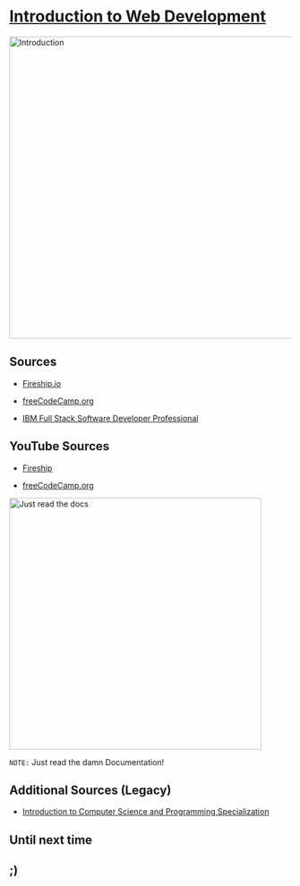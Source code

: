 # [Introduction to Web Development](https://github.com/skywalkerSam/introductionToWebDevelopment)

<!-- ![We do these things because...](./Resources/memes/weDoTheseThingsBecause_.jpg) -->
<img src="./Resources/memes/weDoTheseThingsBecause_.jpg" alt="Introduction" width=540>

## Sources

- [Fireship.io](https://fireship.io/)

- [freeCodeCamp.org](https://www.freecodecamp.org/)

- [IBM Full Stack Software Developer Professional](https://www.coursera.org/professional-certificates/ibm-full-stack-cloud-developer)

## YouTube Sources

- [Fireship](https://www.youtube.com/fireship)

- [freeCodeCamp.org](https://www.youtube.com/freecodecamp)

<!-- ![Just read the documentation](./Resources/memes/justReadTheDocumentation_.jpg) -->
<img src="./Resources/memes/justReadTheDocumentation_.jpg" alt="Just read the docs" width=450>

`NOTE:` Just read the damn Documentation!

## Additional Sources (Legacy)

- [Introduction to Computer Science and Programming Specialization](https://www.coursera.org/specializations/introduction-computer-science-programming)

## Until next time

## ;)
